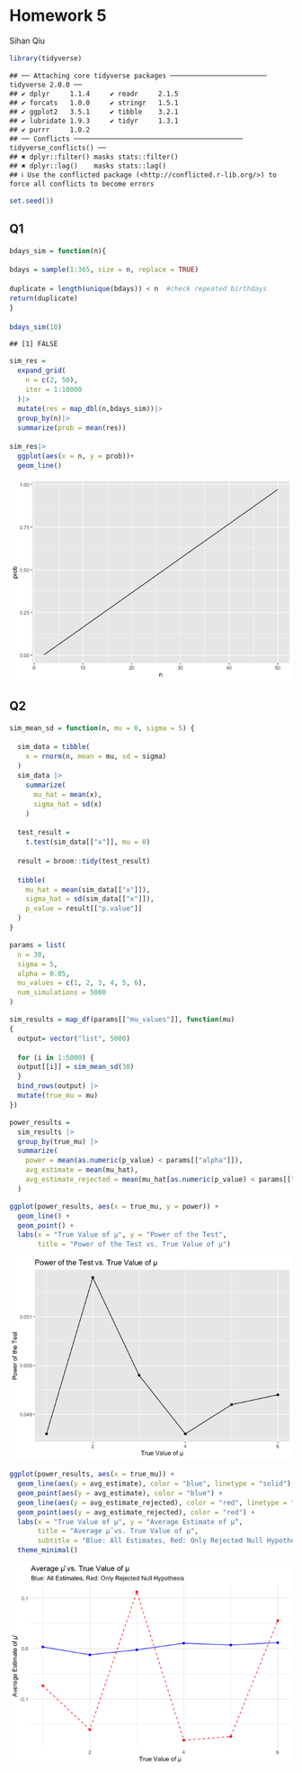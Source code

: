 Homework 5
================
Sihan Qiu

``` r
library(tidyverse)
```

    ## ── Attaching core tidyverse packages ──────────────────────── tidyverse 2.0.0 ──
    ## ✔ dplyr     1.1.4     ✔ readr     2.1.5
    ## ✔ forcats   1.0.0     ✔ stringr   1.5.1
    ## ✔ ggplot2   3.5.1     ✔ tibble    3.2.1
    ## ✔ lubridate 1.9.3     ✔ tidyr     1.3.1
    ## ✔ purrr     1.0.2     
    ## ── Conflicts ────────────────────────────────────────── tidyverse_conflicts() ──
    ## ✖ dplyr::filter() masks stats::filter()
    ## ✖ dplyr::lag()    masks stats::lag()
    ## ℹ Use the conflicted package (<http://conflicted.r-lib.org/>) to force all conflicts to become errors

``` r
set.seed(1)
```

## Q1

``` r
bdays_sim = function(n){

bdays = sample(1:365, size = n, replace = TRUE)

duplicate = length(unique(bdays)) < n  #check repeated birthdays
return(duplicate)
}

bdays_sim(10)
```

    ## [1] FALSE

``` r
sim_res =
  expand_grid(
    n = c(2, 50),
    iter = 1:10000
  )|>
  mutate(res = map_dbl(n,bdays_sim))|>
  group_by(n)|>
  summarize(prob = mean(res))

sim_res|>
  ggplot(aes(x = n, y = prob))+
  geom_line()
```

![](p8105_hw5_sq2266_files/figure-gfm/unnamed-chunk-3-1.png)<!-- -->

## Q2

``` r
sim_mean_sd = function(n, mu = 0, sigma = 5) {
  
  sim_data = tibble(
    x = rnorm(n, mean = mu, sd = sigma)
  )
  sim_data |>
    summarize(
      mu_hat = mean(x),
      sigma_hat = sd(x)
    )
  
  test_result = 
    t.test(sim_data[["x"]], mu = 0)
  
  result = broom::tidy(test_result)
  
  tibble(
    mu_hat = mean(sim_data[["x"]]),
    sigma_hat = sd(sim_data[["x"]]),
    p_value = result[["p.value"]]
  )
}
```

``` r
params = list(
  n = 30,
  sigma = 5,
  alpha = 0.05,
  mu_values = c(1, 2, 3, 4, 5, 6),
  num_simulations = 5000
)
```

``` r
sim_results = map_df(params[["mu_values"]], function(mu)
{
  output= vector("list", 5000)
  
  for (i in 1:5000) {
  output[[i]] = sim_mean_sd(30)
  }
  bind_rows(output) |>
  mutate(true_mu = mu)
})
```

``` r
power_results = 
  sim_results |>
  group_by(true_mu) |>
  summarize(
    power = mean(as.numeric(p_value) < params[["alpha"]]),                      
    avg_estimate = mean(mu_hat),                       
    avg_estimate_rejected = mean(mu_hat[as.numeric(p_value) < params[["alpha"]]])
  )
```

``` r
ggplot(power_results, aes(x = true_mu, y = power)) +
  geom_line() +
  geom_point() +
  labs(x = "True Value of μ", y = "Power of the Test",
       title = "Power of the Test vs. True Value of μ")
```

![](p8105_hw5_sq2266_files/figure-gfm/unnamed-chunk-8-1.png)<!-- -->

``` r
ggplot(power_results, aes(x = true_mu)) +
  geom_line(aes(y = avg_estimate), color = "blue", linetype = "solid") +
  geom_point(aes(y = avg_estimate), color = "blue") +
  geom_line(aes(y = avg_estimate_rejected), color = "red", linetype = "dashed") +
  geom_point(aes(y = avg_estimate_rejected), color = "red") +
  labs(x = "True Value of μ", y = "Average Estimate of μ̂",
       title = "Average μ̂ vs. True Value of μ",
       subtitle = "Blue: All Estimates, Red: Only Rejected Null Hypothesis") +
  theme_minimal()
```

![](p8105_hw5_sq2266_files/figure-gfm/unnamed-chunk-9-1.png)<!-- -->
